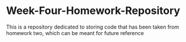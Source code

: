 # Week-Four-Homework-Repository
This is a repository dedicated to storing code that has been taken from homework two, which can be meant for future reference

